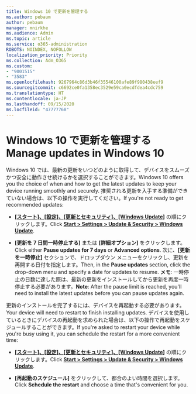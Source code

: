 ```yaml
---
title: Windows 10 で更新を管理する
ms.author: pebaum
author: pebaum
manager: mnirkhe
ms.audience: Admin
ms.topic: article
ms.service: o365-administration
ROBOTS: NOINDEX, NOFOLLOW
localization_priority: Priority
ms.collection: Adm_O365
ms.custom:
- "9001515"
- "3583"
ms.openlocfilehash: 9267964c86d3b46f35546100afe89f980438eef9
ms.sourcegitcommit: c6692ce0fa1358ec3529e59ca0ecdfdea4cdc759
ms.translationtype: HT
ms.contentlocale: ja-JP
ms.lasthandoff: 09/15/2020
ms.locfileid: "47777768"
---
```

# <a name="manage-updates-in-windows-10"></a><span data-ttu-id="55c18-102">Windows 10 で更新を管理する</span><span class="sxs-lookup"><span data-stu-id="55c18-102">Manage updates in Windows 10</span></span>

<span data-ttu-id="55c18-103">Windows 10 では、最新の更新をいつどのように取得して、デバイスをスムーズかつ安全に動作させ続けるかを選択することができます。</span><span class="sxs-lookup"><span data-stu-id="55c18-103">Windows 10 offers you the choice of when and how to get the latest updates to keep your device running smoothly and securely.</span></span> <span data-ttu-id="55c18-104">推奨される更新を入手する準備ができていない場合は、以下の操作を実行してください。</span><span class="sxs-lookup"><span data-stu-id="55c18-104">If you're not ready to get recommended updates:</span></span>

- <span data-ttu-id="55c18-105">**[[スタート]、[設定]、[更新とセキュリティ]、[Windows Update]](ms-settings:windowsupdate)** の順にクリックします。</span><span class="sxs-lookup"><span data-stu-id="55c18-105">Click **[Start > Settings > Update & Security > Windows Update](ms-settings:windowsupdate)**.</span></span>

- <span data-ttu-id="55c18-106">**[更新を 7 日間一時停止する]** または **[詳細オプション]** をクリックします。</span><span class="sxs-lookup"><span data-stu-id="55c18-106">Click either **Pause updates for 7 days** or **Advanced options**.</span></span> <span data-ttu-id="55c18-107">次に、**[更新を一時停止]** セクションで、ドロップダウン メニューをクリックし、更新を再開する日付を指定します。</span><span class="sxs-lookup"><span data-stu-id="55c18-107">Then, in the **Pause updates** section, click the drop-down menu and specify a date for updates to resume.</span></span> <span data-ttu-id="55c18-108">**メモ**: 一時停止の日数に達した際は、最新の更新をインストールしてから更新を再度一時停止する必要があります。</span><span class="sxs-lookup"><span data-stu-id="55c18-108">**Note**: After the pause limit is reached, you'll need to install the latest updates before you can pause updates again.</span></span>

<span data-ttu-id="55c18-109">更新のインストールを完了するには、デバイスを再起動する必要があります。</span><span class="sxs-lookup"><span data-stu-id="55c18-109">Your device will need to restart to finish installing updates.</span></span> <span data-ttu-id="55c18-110">デバイスを使用しているときにデバイスの再起動を求められた場合は、以下の操作で再起動をスケジュールすることができます。</span><span class="sxs-lookup"><span data-stu-id="55c18-110">If you're asked to restart your device while you're busy using it, you can schedule the restart for a more convenient time:</span></span>

- <span data-ttu-id="55c18-111">**[[スタート]、[設定]、[更新とセキュリティ]、[Windows Update]](ms-settings:windowsupdate)** の順にクリックします。</span><span class="sxs-lookup"><span data-stu-id="55c18-111">Click **[Start > Settings > Update & Security > Windows Update](ms-settings:windowsupdate)**.</span></span>

- <span data-ttu-id="55c18-112">**[再起動のスケジュール]** をクリックして、都合のよい時間を選択します。</span><span class="sxs-lookup"><span data-stu-id="55c18-112">Click **Schedule the restart** and choose a time that's convenient for you.</span></span>
